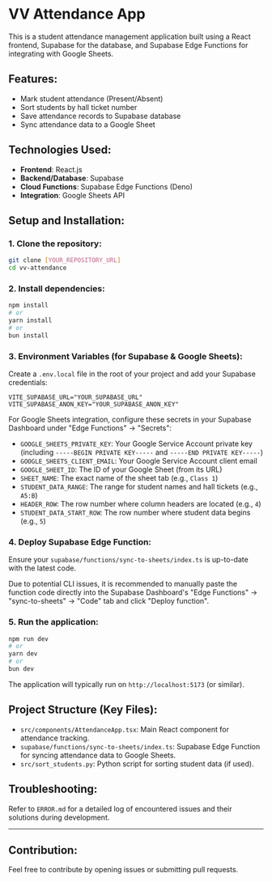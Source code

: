 # VV Attendance App

This is a student attendance management application built using a React frontend, Supabase for the database, and Supabase Edge Functions for integrating with Google Sheets.

## Features:
- Mark student attendance (Present/Absent)
- Sort students by hall ticket number
- Save attendance records to Supabase database
- Sync attendance data to a Google Sheet

## Technologies Used:
- **Frontend**: React.js
- **Backend/Database**: Supabase
- **Cloud Functions**: Supabase Edge Functions (Deno)
- **Integration**: Google Sheets API

## Setup and Installation:

### 1. Clone the repository:
```bash
git clone [YOUR_REPOSITORY_URL]
cd vv-attendance
```

### 2. Install dependencies:
```bash
npm install
# or
yarn install
# or
bun install
```

### 3. Environment Variables (for Supabase & Google Sheets):
Create a `.env.local` file in the root of your project and add your Supabase credentials:

```
VITE_SUPABASE_URL="YOUR_SUPABASE_URL"
VITE_SUPABASE_ANON_KEY="YOUR_SUPABASE_ANON_KEY"
```

For Google Sheets integration, configure these secrets in your Supabase Dashboard under "Edge Functions" -> "Secrets":
- `GOOGLE_SHEETS_PRIVATE_KEY`: Your Google Service Account private key (including `-----BEGIN PRIVATE KEY-----` and `-----END PRIVATE KEY-----`)
- `GOOGLE_SHEETS_CLIENT_EMAIL`: Your Google Service Account client email
- `GOOGLE_SHEET_ID`: The ID of your Google Sheet (from its URL)
- `SHEET_NAME`: The exact name of the sheet tab (e.g., `Class 1`)
- `STUDENT_DATA_RANGE`: The range for student names and hall tickets (e.g., `A5:B`)
- `HEADER_ROW`: The row number where column headers are located (e.g., `4`)
- `STUDENT_DATA_START_ROW`: The row number where student data begins (e.g., `5`)

### 4. Deploy Supabase Edge Function:
Ensure your `supabase/functions/sync-to-sheets/index.ts` is up-to-date with the latest code.

Due to potential CLI issues, it is recommended to manually paste the function code directly into the Supabase Dashboard's "Edge Functions" -> "sync-to-sheets" -> "Code" tab and click "Deploy function".

### 5. Run the application:
```bash
npm run dev
# or
yarn dev
# or
bun dev
```

The application will typically run on `http://localhost:5173` (or similar).

## Project Structure (Key Files):
- `src/components/AttendanceApp.tsx`: Main React component for attendance tracking.
- `supabase/functions/sync-to-sheets/index.ts`: Supabase Edge Function for syncing attendance data to Google Sheets.
- `src/sort_students.py`: Python script for sorting student data (if used).

## Troubleshooting:
Refer to `ERROR.md` for a detailed log of encountered issues and their solutions during development.

---

## Contribution:
Feel free to contribute by opening issues or submitting pull requests.
